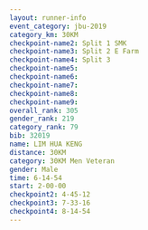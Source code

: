 ```yaml
---
layout: runner-info 
event_category: jbu-2019 
category_km: 30KM 
checkpoint-name2: Split 1 SMK 
checkpoint-name3: Split 2 E Farm 
checkpoint-name4: Split 3 
checkpoint-name5: 
checkpoint-name6: 
checkpoint-name7: 
checkpoint-name8: 
checkpoint-name9: 
overall_rank: 305
gender_rank: 219
category_rank: 79
bib: 32019
name: LIM HUA KENG
distance: 30KM
category: 30KM Men Veteran
gender: Male
time: 6-14-54
start: 2-00-00
checkpoint2: 4-45-12
checkpoint3: 7-33-16
checkpoint4: 8-14-54
---
```

